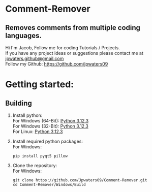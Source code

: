 # Comment-Remover
Removes comments from multiple coding languages.
---
Hi I'm Jacob,
Follow me for coding Tutorials / Projects.\
If you have any project ideas or suggestions please contact me at jpwaters.github@gmail.com \
Follow my Github: https://github.com/jpwaters09

# Getting started:

## Building
1. Install python: \
   For Windows (64-Bit): [Python 3.12.3](https://www.python.org/ftp/python/3.12.3/python-3.12.3-amd64.exe) \
   For Windows (32-Bit): [Python 3.12.3](https://www.python.org/ftp/python/3.12.3/python-3.12.3.exe) \
   For Linux: [Python 3.12.3](https://www.python.org/ftp/python/3.12.3/Python-3.12.3.tgz)
   
2. Install required python packages: \
   For Windows:
   ```batch
   pip install pyqt5 pillow
   ```

3. Clone the repository: \
   For Windows:
   ```batch
   git clone https://github.com/Jpwaters09/Comment-Remover.git
   cd Comment-Remover/Windows/Build
   ```
